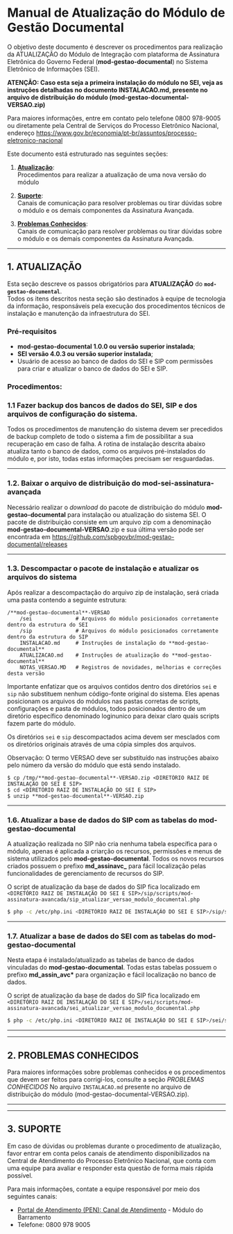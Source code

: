 # Manual de Atualização do Módulo de Gestão Documental

O objetivo deste documento é descrever os procedimentos para realização da ATUALIZAÇÃO do Módulo de Integração com plataforma de Assinatura Eletrônica do Governo Federal (**mod-gestao-documental**) no Sistema Eletrônico de Informações (SEI).

**ATENÇÃO: Caso esta seja a primeira instalação do módulo no SEI, veja as instruções detalhadas no documento INSTALACAO.md, presente no arquivo de distribuição do módulo (mod-gestao-documental-VERSAO.zip)**

Para maiores informações, entre em contato pelo telefone 0800 978-9005 ou diretamente pela Central de Serviços do Processo Eletrônico Nacional, endereço https://www.gov.br/economia/pt-br/assuntos/processo-eletronico-nacional

Este documento está estruturado nas seguintes seções:

1.  **[Atualização](#atualização)**:  
    Procedimentos para realizar a atualização de uma nova versão do módulo

2.  **[Suporte](#suporte)**:  
    Canais de comunicação para resolver problemas ou tirar dúvidas sobre o módulo e os demais componentes da Assinatura Avançada.

3.  **[Problemas Conhecidos](#problemas-conhecidos)**:  
    Canais de comunicação para resolver problemas ou tirar dúvidas sobre o módulo e os demais componentes da Assinatura Avançada.

---

## 1. ATUALIZAÇÃO

Esta seção descreve os passos obrigatórios para **ATUALIZAÇÃO** do **`mod-gestao-documental`**.  
Todos os itens descritos nesta seção são destinados à equipe de tecnologia da informação, responsáveis pela execução dos procedimentos técnicos de instalação e manutenção da infraestrutura do SEI.

### Pré-requisitos

- **mod-gestao-documental 1.0.0 ou versão superior instalada**;
- **SEI versão 4.0.3 ou versão superior instalada**;
- Usuário de acesso ao banco de dados do SEI e SIP com permissões para criar e atualizar o banco de dados do SEI e SIP.

### Procedimentos:


### 1.1 Fazer backup dos bancos de dados do SEI, SIP e dos arquivos de configuração do sistema.

Todos os procedimentos de manutenção do sistema devem ser precedidos de backup completo de todo o sistema a fim de possibilitar a sua recuperação em caso de falha. A rotina de instalação descrita abaixo atualiza tanto o banco de dados, como os arquivos pré-instalados do módulo e, por isto, todas estas informações precisam ser resguardadas.

---

### 1.2. Baixar o arquivo de distribuição do **mod-sei-assinatura-avançada**

Necessário realizar o _download_ do pacote de distribuição do módulo **mod-gestao-documental** para instalação ou atualização do sistema SEI. O pacote de distribuição consiste em um arquivo zip com a denominação **mod-gestao-documental-VERSAO**.zip e sua última versão pode ser encontrada em https://github.com/spbgovbr/mod-gestao-documental/releases

---

### 1.3. Descompactar o pacote de instalação e atualizar os arquivos do sistema

Após realizar a descompactação do arquivo zip de instalação, será criada uma pasta contendo a seguinte estrutura:

```
/**mod-gestao-documental**-VERSAO
    /sei              # Arquivos do módulo posicionados corretamente dentro da estrutura do SEI
    /sip              # Arquivos do módulo posicionados corretamente dentro da estrutura do SIP
    INSTALACAO.md     # Instruções de instalação do **mod-gestao-documental**
    ATUALIZACAO.md    # Instruções de atualização do **mod-gestao-documental**
    NOTAS_VERSAO.MD   # Registros de novidades, melhorias e correções desta versão
```

Importante enfatizar que os arquivos contidos dentro dos diretórios `sei` e `sip` não substituem nenhum código-fonte original do sistema. Eles apenas posicionam os arquivos do módulos nas pastas corretas de scripts, configurações e pasta de módulos, todos posicionados dentro de um diretório específico denominado loginunico para deixar claro quais scripts fazem parte do módulo.

Os diretórios `sei` e `sip` descompactados acima devem ser mesclados com os diretórios originais através de uma cópia simples dos arquivos.

Observação: O termo VERSAO deve ser substituído nas instruções abaixo pelo número da versão do módulo que está sendo instalado.

```
$ cp /tmp/**mod-gestao-documental**-VERSAO.zip <DIRETÓRIO RAIZ DE INSTALAÇÃO DO SEI E SIP>
$ cd <DIRETÓRIO RAIZ DE INSTALAÇÃO DO SEI E SIP>
$ unzip **mod-gestao-documental**-VERSAO.zip
```

---

### 1.6. Atualizar a base de dados do SIP com as tabelas do **mod-gestao-documental**

A atualização realizada no SIP não cria nenhuma tabela específica para o módulo, apenas é aplicada a criarção os recursos, permissões e menus de sistema utilizados pelo **mod-gestao-documental**. Todos os novos recursos criados possuem o prefixo **md_assinavc\_** para fácil localização pelas funcionalidades de gerenciamento de recursos do SIP.

O script de atualização da base de dados do SIP fica localizado em `<DIRETÓRIO RAIZ DE INSTALAÇÃO DO SEI E SIP>/sip/scripts/mod-assinatura-avancada/sip_atualizar_versao_modulo_documental.php`

```bash
$ php -c /etc/php.ini <DIRETÓRIO RAIZ DE INSTALAÇÃO DO SEI E SIP>/sip/scripts/mod-assinatura-avancada/sip_atualizar_versao_modulo_documental.php
```

---

### 1.7. Atualizar a base de dados do SEI com as tabelas do **mod-gestao-documental**

Nesta etapa é instalado/atualizado as tabelas de banco de dados vinculadas do **mod-gestao-documental**. Todas estas tabelas possuem o prefixo **md_assin_avc\*** para organização e fácil localização no banco de dados.

O script de atualização da base de dados do SIP fica localizado em `<DIRETÓRIO RAIZ DE INSTALAÇÃO DO SEI E SIP>/sei/scripts/mod-assinatura-avancada/sei_atualizar_versao_modulo_documental.php`

```bash
$ php -c /etc/php.ini <DIRETÓRIO RAIZ DE INSTALAÇÃO DO SEI E SIP>/sei/scripts/mod-assinatura-avancada/sei_atualizar_versao_modulo_documental.php
```

---
---

## 2. PROBLEMAS CONHECIDOS

Para maiores informações sobre problemas conhecidos e os procedimentos que devem ser feitos para corrigi-los, consulte a seção _PROBLEMAS CONHECIDOS_ No arquivo `INSTALACAO.md` presente no arquivo de distribuição do módulo (mod-gestao-documental-VERSAO.zip).

---
---

## 3. SUPORTE

Em caso de dúvidas ou problemas durante o procedimento de atualização, favor entrar em conta pelos canais de atendimento disponibilizados na Central de Atendimento do Processo Eletrônico Nacional, que conta com uma equipe para avaliar e responder esta questão de forma mais rápida possível.

Para mais informações, contate a equipe responsável por meio dos seguintes canais:

- [Portal de Atendimento (PEN): Canal de Atendimento](https://portaldeservicos.economia.gov.br) - Módulo do Barramento
- Telefone: 0800 978 9005
